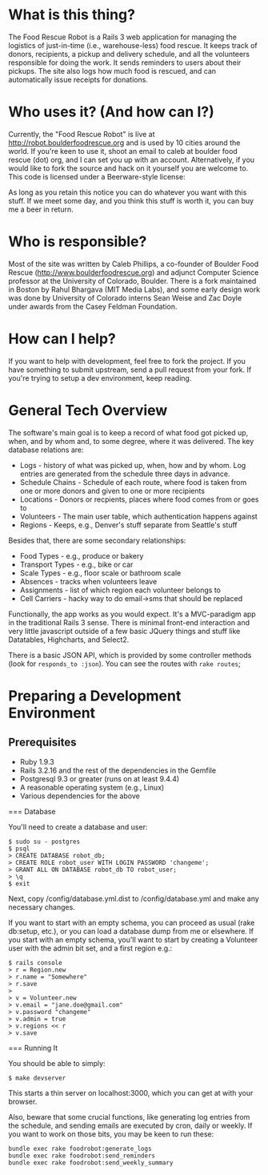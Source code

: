 # What is this thing?

The Food Rescue Robot is a Rails 3 web application for managing the logistics
of just-in-time (i.e., warehouse-less) food rescue. It keeps track of donors,
recipients, a pickup and delivery schedule, and all the volunteers responsible
for doing the work. It sends reminders to users about their pickups. The site 
also logs how much food is rescued, and can automatically issue receipts for donations.

# Who uses it? (And how can I?)

Currently, the "Food Rescue Robot" is live at http://robot.boulderfoodrescue.org
and is used by 10 cities around the world. If you're keen to use it, shoot an email to caleb at boulder food rescue (dot) org, and I can set you up with an account. Alternatively, if you would like to fork the source and hack on it yourself you are welcome to. This code is licensed under a Beerware-style license:

  As long as you retain this notice you can do whatever you want with this stuff.
  If we meet some day, and you think this stuff is worth it, you can buy me a
  beer in return.

# Who is responsible?

Most of the site was written by Caleb Phillips, a co-founder of Boulder Food Rescue (http://www.boulderfoodrescue.org) and
adjunct Computer Science professor at the University of Colorado, Boulder. There is a fork maintained in Boston by
Rahul Bhargava (MIT Media Labs), and some early design work was done by University of Colorado interns Sean Weise
and Zac Doyle under awards from the Casey Feldman Foundation.

# How can I help?

If you want to help with development, feel free to fork the project. If you have something 
to submit upstream, send a pull request from your fork. If you're trying to setup a dev environment, keep reading.

# General Tech Overview

The software's main goal is to keep a record of what food got picked up, when, and by
whom and, to some degree, where it was delivered. The key database relations are:

  * Logs - history of what was picked up, when, how and by whom. Log entries are generated from the schedule three days in advance.
  * Schedule Chains - Schedule of each route, where food is taken from one or more donors and given to one or more recipients
  * Locations - Donors or recpients, places where food comes from or goes to
  * Volunteers - The main user table, which authentication happens against
  * Regions - Keeps, e.g., Denver's stuff separate from Seattle's stuff

Besides that, there are some secondary relationships:

  * Food Types - e.g., produce or bakery
  * Transport Types - e.g., bike or car
  * Scale Types - e.g., floor scale or bathroom scale
  * Absences - tracks when volunteers leave
  * Assignments - list of which region each volunteer belongs to
  * Cell Carriers - hacky way to do email->sms that should be replaced

Functionally, the app works as you would expect. It's a MVC-paradigm app in the traditional Rails 3 sense. There is
minimal front-end interaction and very little javascript outside of a few basic JQuery things and stuff like
Datatables, Highcharts, and Select2.

There is a basic JSON API, which is provided by some controller methods (look for ```responds_to :json```). You
can see the routes with ```rake routes```;

# Preparing a Development Environment

## Prerequisites

 * Ruby 1.9.3
 * Rails 3.2.16 and the rest of the dependencies in the Gemfile
 * Postgresql 9.3 or greater (runs on at least 9.4.4)
 * A reasonable operating system (e.g., Linux)
 * Various dependencies for the above

=== Database

You'll need to create a database and user:

```
$ sudo su - postgres
$ psql
> CREATE DATABASE robot_db;
> CREATE ROLE robot_user WITH LOGIN PASSWORD 'changeme';
> GRANT ALL ON DATABASE robot_db TO robot_user;
> \q
$ exit
```

Next, copy /config/database.yml.dist to /config/database.yml and make any necessary changes.

If you want to start with an empty schema, you can proceed as usual (rake db:setup, etc.), or you can
load a database dump from me or elsewhere. If you start with an empty schema, you'll want to start
by creating a Volunteer user with the admin bit set, and a first region e.g.:

```
$ rails console
> r = Region.new
> r.name = "Somewhere"
> r.save
>
> v = Volunteer.new
> v.email = "jane.doe@gmail.com"
> v.password "changeme"
> v.admin = true
> v.regions << r
> v.save
```

=== Running It

You should be able to simply:

```
$ make devserver
```

This starts a thin server on localhost:3000, which you can get at with your browser.

Also, beware that some crucial functions, like generating log entries from the schedule, and sending emails
are executed by cron, daily or weekly. If you want to work on those bits, you may be keen to run these:

```
bundle exec rake foodrobot:generate_logs
bundle exec rake foodrobot:send_reminders
bundle exec rake foodrobot:send_weekly_summary
```